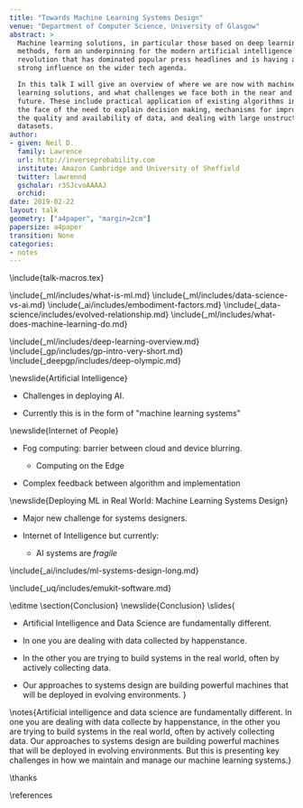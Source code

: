 ```yaml
---
title: "Towards Machine Learning Systems Design"
venue: "Department of Computer Science, University of Glasgow"
abstract: >
  Machine learning solutions, in particular those based on deep learning 
  methods, form an underpinning for the modern artificial intelligence 
  revolution that has dominated popular press headlines and is having a 
  strong influence on the wider tech agenda.

  In this talk I will give an overview of where we are now with machine 
  learning solutions, and what challenges we face both in the near and far 
  future. These include practical application of existing algorithms in 
  the face of the need to explain decision making, mechanisms for improving 
  the quality and availability of data, and dealing with large unstructured 
  datasets.
author:
- given: Neil D.
  family: Lawrence
  url: http://inverseprobability.com
  institute: Amazon Cambridge and University of Sheffield
  twitter: lawrennd
  gscholar: r3SJcvoAAAAJ
  orchid: 
date: 2019-02-22
layout: talk
geometry: ["a4paper", "margin=2cm"]
papersize: a4paper
transition: None
categories:
- notes
---
```


\include{talk-macros.tex}

\include{_ml/includes/what-is-ml.md}
\include{_ml/includes/data-science-vs-ai.md}
\include{_ai/includes/embodiment-factors.md}
\include{_data-science/includes/evolved-relationship.md}
\include{_ml/includes/what-does-machine-learning-do.md}


\include{_ml/includes/deep-learning-overview.md}
\include{_gp/includes/gp-intro-very-short.md}
\include{_deepgp/includes/deep-olympic.md}

<!-- include{_data-science/includes/a-time-for-professionalisation.md} -->
<!-- include{_data-science/includes/the-data-crisis.md} -->

<!-- ### Rest of this Talk: Two Areas of Focus  -->

<!-- * Reusability of Data -->

<!-- * Deployment of Machine Learning Systems -->

<!-- ### Rest of this Talk: Two Areas of Focus  -->

<!-- * <s>Reusability of Data</s> -->

<!-- * Deployment of Machine Learning Systems -->

<!--include{_data-science/includes/data-readiness-levels.md}-->

\newslide{Artificial Intelligence}

* Challenges in deploying AI.

* Currently this is in the form of "machine learning systems"

\newslide{Internet of People}

* Fog computing: barrier between cloud and device blurring.
    * Computing on the Edge

* Complex feedback between algorithm and implementation
  
\newslide{Deploying ML in Real World: Machine Learning Systems Design}

* Major new challenge for systems designers.

* Internet of Intelligence but currently:
	* AI systems are *fragile*

\include{_ai/includes/ml-systems-design-long.md}

\include{_uq/includes/emukit-software.md}

<!--include{_uq/includes/uncertainty-quantification.md}-->

\editme
\section{Conclusion}
\newslide{Conclusion}
\slides{
* Artificial Intelligence and Data Science are fundamentally different.

* In one you are dealing with data collected by happenstance.

* In the other you are trying to build systems in the real world, often by actively collecting data.

* Our approaches to systems design are building powerful machines that
will be deployed in evolving environments.
}

\notes{Artificial intelligence and data science are fundamentally different. In one you are dealing with data collecte by happenstance, in the other you are trying to build systems in the real world, often by actively collecting data. Our approaches to systems design are building powerful machines that will be deployed in evolving environments. But this is presenting key challenges in how we maintain and manage our machine learning systems.}

\thanks

\references
